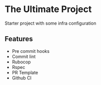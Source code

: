 # The Ultimate Project
Starter project with some infra configuration

## Features
- Pre commit hooks
- Commit lint
- Rubocop
- Rspec
- PR Template
- Github CI